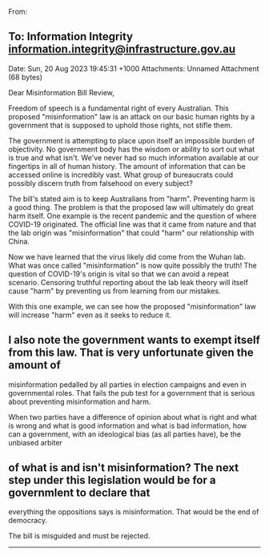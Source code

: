 From:
## To: Information Integrity <information.integrity@infrastructure.gov.au>
Date: Sun, 20 Aug 2023 19:45:31 +1000
Attachments: Unnamed Attachment (68 bytes)

Dear Misinformation Bill Review,

Freedom of speech is a fundamental right of every Australian. This proposed "misinformation" law is an attack on our
basic human rights by a government that is supposed to uphold those rights, not stifle them.

The government is attempting to place upon itself an impossible burden of objectivity. No government body has the
wisdom or ability to sort out what is true and what isn't. We've never had so much information available at our
fingertips in all of human history. The amount of information that can be accessed online is incredibly vast. What
group of bureaucrats could possibly discern truth from falsehood on every subject?

The bill's stated aim is to keep Australians from "harm". Preventing harm is a good thing. The problem is that the
proposed law will ultimately do great harm itself. One example is the recent pandemic and the question of where
COVID-19 originated. The official line was that it came from nature and that the lab origin was "misinformation" that
could "harm" our relationship with China.

Now we have learned that the virus likely did come from the Wuhan lab. What was once called "misinformation" is
now quite possibly the truth! The question of COVID-19's origin is vital so that we can avoid a repeat scenario.
Censoring truthful reporting about the lab leak theory will itself cause "harm" by preventing us from learning from our
mistakes.

With this one example, we can see how the proposed "misinformation" law will increase "harm" even as it seeks to
reduce it.

## I also note the government wants to exempt itself from this law. That is very unfortunate given the amount of
misinformation pedalled by all parties in election campaigns and even in governmental roles. That fails the pub test for
a government that is serious about preventing misinformation and harm.

When two parties have a difference of opinion about what is right and what is wrong and what is good information and
what is bad information, how can a government, with an ideological bias (as all parties have), be the unbiased arbiter
## of what is and isn't misinformation? The next step under this legislation would be for a governmlent to declare that
everything the oppositions says is misinformation. That would be the end of democracy.

The bill is misguided and must be rejected.


-----

